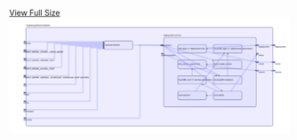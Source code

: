 [View Full Size](https://raw.githubusercontent.com/mingfang/terraform-k8s-modules/master/modules/prefect/scheduler/diagram.svg?sanitize=true)<img src="diagram.svg"/>

